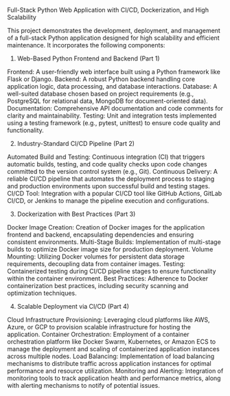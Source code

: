 Full-Stack Python Web Application with CI/CD, Dockerization, and High Scalability

This project demonstrates the development, deployment, and management of a full-stack Python application designed for high scalability and efficient maintenance. It incorporates the following components:

1. Web-Based Python Frontend and Backend (Part 1)

Frontend: A user-friendly web interface built using a Python framework like Flask or Django.
Backend: A robust Python backend handling core application logic, data processing, and database interactions.
Database: A well-suited database chosen based on project requirements (e.g., PostgreSQL for relational data, MongoDB for document-oriented data).
Documentation: Comprehensive API documentation and code comments for clarity and maintainability.
Testing: Unit and integration tests implemented using a testing framework (e.g., pytest, unittest) to ensure code quality and functionality.


2. Industry-Standard CI/CD Pipeline (Part 2)

Automated Build and Testing: Continuous integration (CI) that triggers automatic builds, testing, and code quality checks upon code changes committed to the version control system (e.g., Git).
Continuous Delivery: A reliable CI/CD pipeline that automates the deployment process to staging and production environments upon successful build and testing stages.
CI/CD Tool: Integration with a popular CI/CD tool like GitHub Actions, GitLab CI/CD, or Jenkins to manage the pipeline execution and configurations.


3. Dockerization with Best Practices (Part 3)

Docker Image Creation: Creation of Docker images for the application frontend and backend, encapsulating dependencies and ensuring consistent environments.
Multi-Stage Builds: Implementation of multi-stage builds to optimize Docker image size for production deployment.
Volume Mounting: Utilizing Docker volumes for persistent data storage requirements, decoupling data from container images.
Testing: Containerized testing during CI/CD pipeline stages to ensure functionality within the container environment.
Best Practices: Adherence to Docker containerization best practices, including security scanning and optimization techniques.


4. Scalable Deployment via CI/CD (Part 4)

Cloud Infrastructure Provisioning: Leveraging cloud platforms like AWS, Azure, or GCP to provision scalable infrastructure for hosting the application.
Container Orchestration: Employment of a container orchestration platform like Docker Swarm, Kubernetes, or Amazon ECS to manage the deployment and scaling of containerized application instances across multiple nodes.
Load Balancing: Implementation of load balancing mechanisms to distribute traffic across application instances for optimal performance and resource utilization.
Monitoring and Alerting: Integration of monitoring tools to track application health and performance metrics, along with alerting mechanisms to notify of potential issues.
